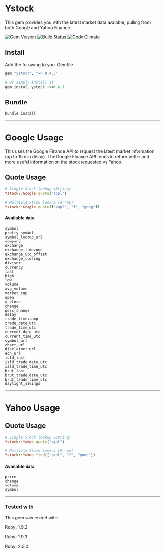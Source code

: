 # Ystock
This gem provides you with the latest market data avalable, pulling from both Google and Yahoo Finance.

[![Gem Version](https://badge.fury.io/rb/ystock.png)](http://badge.fury.io/rb/ystock) [![Build Status](https://travis-ci.org/gregwinn/ystock.png?branch=master)](https://travis-ci.org/gregwinn/ystock) [![Code Climate](https://codeclimate.com/github/gregwinn/ystock.png)](https://codeclimate.com/github/gregwinn/ystock)

## Install
Add the following to your Gemfile
```ruby
gem "ystock", "~> 0.4.1"

# Or simply install it
gem install ystock -v=0.4.1
```

## Bundle
```
bundle install
```

----

# Google Usage

This uses the Google Finance API to request the latest market information (up to 15 min delay). The Google Finance API tends to return better and more useful information on the stock requested vs Yahoo.

## Quote Usage
```ruby
# Single Stock lookup {String}
Ystock::Google.quote("appl")

# Multiple Stock lookup {Array}
Ystock::Google.quote(["aapl", "f", "goog"])
```

#### Available data
```
symbol
pretty_symbol
symbol_lookup_url
company
exchange
exchange_timezone
exchange_utc_offset
exchange_closing
divisor
currency
last
high
low
volume
avg_volume
market_cap
open
y_close
change
perc_change
delay
trade_timestamp
trade_date_utc
trade_time_utc
current_date_utc
current_time_utc
symbol_url
chart_url
disclaimer_url
ecn_url
isld_last
isld_trade_date_utc
isld_trade_time_utc
brut_last
brut_trade_date_utc
brut_trade_time_utc
daylight_savings
```

----

# Yahoo Usage

## Quote Usage
```ruby
# Single Stock lookup {String}
Ystock::Yahoo.quote("appl")

# Multiple Stock lookup {Array}
Ystock::Yahoo.find(["aapl", "f", "goog"])
```

#### Available data
```
price
change
volume
symbol
```

----

### Tested with
This gem was tested with:

Ruby: 1.9.2

Ruby: 1.9.3

Ruby: 2.0.0


